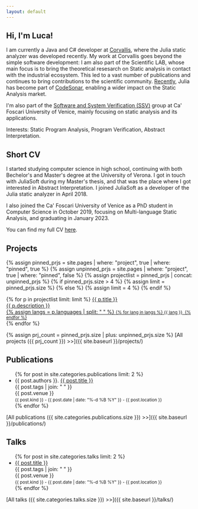 ```yaml
---
layout: default
---
```


## Hi, I'm Luca!

I am currently a Java and C# developer at [Corvallis](http://www.corvallis.it/), where the Julia static analyzer was developed recently. My work at Corvallis goes beyond the simple software development: I am also part of the Scientific LAB, whose main focus is to bring the theoretical resesarch on Static analysis in contact with the industrial ecosystem. This led to a vast number of publications and continues to bring contributions to the scientific community. [Recently](https://news.grammatech.com/grammatech-acquires-juliasoft), Julia has become part of [CodeSonar](https://www.grammatech.com/codesonar-cc), enabling a wider impact on the Static Analysis market.

I'm also part of the [Software and System Verification (SSV)](https://ssv.dais.unive.it/) group at Ca' Foscari University of Venice, mainly focusing on static analysis and its applications.

<span class="subsect">Interests:</span> Static Program Analysis, Program Verification, Abstract Interpretation.

## Short CV

I started studying computer science in high school, continuing with both Bechelor's and Master's degree at the University of Verona. I got in touch with JuliaSoft during my Master's thesis, and that was the place where I got interested in Abstract Interpretation. I joined JuliaSoft as a developer of the Julia static analyzer in April 2018. 

I also joined the Ca' Foscari University of Venice as a PhD student in Computer Science in October 2019, focusing on Multi-language Static Analysis, and graduating in January 2023.

You can find my full CV [here](cv.pdf).

## Projects

{% assign pinned_prjs = site.pages | where: "project", true | where: "pinned", true %}
{% assign unpinned_prjs = site.pages | where: "project", true | where: "pinned", false %}
{% assign projectlist = pinned_prjs | concat: unpinned_prjs %}
{% if pinned_prjs.size > 4 %}
	{% assign limit = pinned_prjs.size %}
{% else %}
	{% assign limit = 4 %}
{% endif %}

<div class="project-box-wrapper">
{% for p in projectlist limit: limit %}
	<a href="{{ p.url }}" class="project-box">
		<i class="fas fa-laptop-code"></i> <span>{{ p.title }}</span><br/>
		<venue>{{ p.description }}</venue><br/>
		{% assign langs = p.languages | split: " " %}
		<small>
		{% for lang in langs %}
			<span class="language-dot {{ lang | downcase }}-dot"></span> {{ lang }}&nbsp;
		{% endfor %}
		</small><br/>
	</a>
{% endfor %}
</div>
<p/>


{% assign prj_count = pinned_prjs.size | plus: unpinned_prjs.size %}
[All projects ({{ prj_count }}) >>]({{ site.baseurl }}/projects/)

## Publications

<ul class="fa-ul">
{% for post in site.categories.publications limit: 2 %}
	<li>
		<span class="fa-li"><i class="fas fa-book-open"></i></span>
		{{ post.authors }}. <a href="{{ post.url }}">{{ post.title }}</a><br/>
		<topic>{{ post.tags | join: "</topic> <topic>" }}</topic><br/>
		<venue>{{ post.venue }}</venue><br/>
		<small>{{ post.kind }} - {{ post.date | date: "%-d %B %Y" }} - {{ post.location }}</small><br/>
	</li>
{% endfor %}
</ul>

[All publications ({{ site.categories.publications.size }}) >>]({{ site.baseurl }}/publications/)

## Talks

<ul class="fa-ul">
{% for post in site.categories.talks limit: 2 %}
	<li>
		<span class="fa-li"><i class="fas fa-calendar-alt"></i></span>
		<a href="{{ post.url }}">{{ post.title }}</a><br/>
		<topic>{{ post.tags | join: "</topic> <topic>" }}</topic><br/>
		<venue>{{ post.venue }}</venue><br/>
		<small>{{ post.kind }} - {{ post.date | date: "%-d %B %Y" }} - {{ post.location }}</small><br/>
	</li>
{% endfor %}
</ul>


[All talks ({{ site.categories.talks.size }}) >>]({{ site.baseurl }}/talks/)

